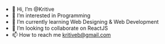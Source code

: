 - 👋 Hi, I’m @Kritive
- 👀 I’m interested in Programming
- 🌱 I’m currently learning Web Designing & Web Development
- 💞️ I’m looking to collaborate on ReactJS
- 📫 How to reach me kritiveb@gmail.com

<!---
Kritive/Kritive is a ✨ special ✨ repository because its `README.md` (this file) appears on your GitHub profile.
You can click the Preview link to take a look at your changes.
--->
